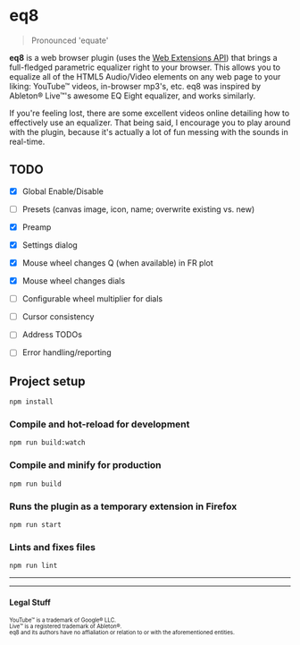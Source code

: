 # eq8
>Pronounced 'equate'

**eq8** is a web browser plugin (uses the [Web Extensions API](https://developer.mozilla.org/en-US/docs/Mozilla/Add-ons/WebExtensions)) that 
brings a full-fledged parametric equalizer right to your browser. This allows you to equalize all of the HTML5 Audio/Video elements on any
web page to your liking: YouTube&trade; videos, in-browser mp3's, etc. eq8 was inspired by Ableton&reg; Live&trade;'s awesome EQ Eight 
equalizer, and works similarly.

If you're feeling lost, there are some excellent videos online detailing how to effectively use an equalizer. That being said, I encourage
you to play around with the plugin, because it's actually a lot of fun messing with the sounds in real-time.

## TODO
- [x] Global Enable/Disable
- [ ] Presets (canvas image, icon, name; overwrite existing vs. new)
- [x] Preamp
- [x] Settings dialog
- [x] Mouse wheel changes Q (when available) in FR plot
- [x] Mouse wheel changes dials
- [ ] Configurable wheel multiplier for dials
- [ ] Cursor consistency
- [ ] Address TODOs
- [ ] Error handling/reporting


## Project setup
```
npm install
```

### Compile and hot-reload for development
```
npm run build:watch
```

### Compile and minify for production
```
npm run build
```

### Runs the plugin as a temporary extension in Firefox
```
npm run start
```

### Lints and fixes files
```
npm run lint
```
---
---
#### Legal Stuff
<sub><sup>YouTube&trade; is a trademark of Google&reg; LLC.</sup></sub><br>
<sub><sup>Live&trade; is a registered trademark of Ableton&reg;.</sup></sub><br>
<sub><sup>eq8 and its authors have no affialiation or relation to or with the aforementioned entities.</sup></sub>
